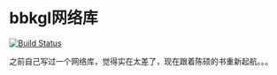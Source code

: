# bbkgl网络库

[![Build Status](https://travis-ci.org/bbkgl/bbkgl.svg?branch=master)](https://travis-ci.org/bbkgl/bbkgl)

之前自己写过一个网络库，觉得实在太差了，现在跟着陈硕的书重新起航。。。
